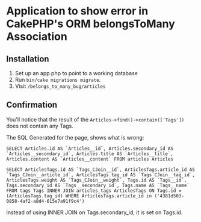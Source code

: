 # Application to show error in CakePHP's ORM belongsToMany Association 


## Installation

1. Set up an app.php to point to a working database
2. Run `bin/cake migrations migrate`.
3. Visit `/belongs_to_many_bug/articles`

## Confirmation

You'll notice that the result of the `Articles->find()->contain(['Tags'])` does not contain any Tags.

The SQL Generated for the page, shows what is wrong:

```
SELECT Articles.id AS `Articles__id`, Articles.secondary_id AS `Articles__secondary_id`, Articles.title AS `Articles__title`, Articles.content AS `Articles__content` FROM articles Articles

SELECT ArticlesTags.id AS `Tags_CJoin__id`, ArticlesTags.article_id AS `Tags_CJoin__article_id`, ArticlesTags.tag_id AS `Tags_CJoin__tag_id`, ArticlesTags.weight AS `Tags_CJoin__weight`, Tags.id AS `Tags__id`, Tags.secondary_id AS `Tags__secondary_id`, Tags.name AS `Tags__name` FROM tags Tags INNER JOIN articles_tags ArticlesTags ON Tags.id = (ArticlesTags.tag_id) WHERE ArticlesTags.article_id in ('4381d503-0858-4af2-a8d4-615e7a91f9c4')
```

Instead of using INNER JOIN on Tags.secondary_id, it is set on Tags.id.
